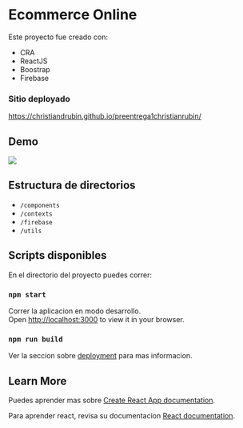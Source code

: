 # Ecommerce Online

Este proyecto fue creado con:

 - CRA
 - ReactJS
 - Boostrap
 - Firebase

### Sitio deployado

https://christiandrubin.github.io/preentrega1christianrubin/


## Demo

![](https://firebasestorage.googleapis.com/v0/b/e-commercecoder-83459.appspot.com/o/demosite.gif?alt=media&token=6dfb0931-4ab3-40f9-8b75-f2a6e1b79898)

## Estructura de directorios

 - `/components`
 - `/contexts`
 - `/firebase`
 - `/utils`

## Scripts disponibles

En el directorio del proyecto puedes correr:

### `npm start`

Correr la aplicacion en modo desarrollo.\
Open [http://localhost:3000](http://localhost:3000/preentrega1christianrubin) to view it in your browser.

### `npm run build`


Ver la seccion sobre [deployment](https://facebook.github.io/create-react-app/docs/deployment) para mas informacion.


## Learn More

Puedes aprender mas sobre [Create React App documentation](https://facebook.github.io/create-react-app/docs/getting-started).

Para aprender react, revisa su documentacion [React documentation](https://reactjs.org/).
